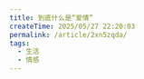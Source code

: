 ```yaml
---
title: 到底什么是“爱情”
createTime: 2025/05/27 22:20:03
permalink: /article/2xn5zqda/
tags:
  - 生活
  - 情感
---
```

